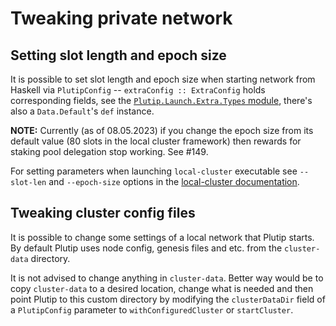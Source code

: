 # Tweaking private network

## Setting slot length and epoch size

It is possible to set slot length and epoch size when starting network from Haskell via `PlutipConfig` -- `extraConfig :: ExtraConfig` holds corresponding fields, see the [`Plutip.Launch.Extra.Types` module](../src/Plutip/Launch/Extra/Types.hs), there's also a `Data.Default`'s `def` instance.

**NOTE:** Currently (as of 08.05.2023) if you change the epoch size from its default value (80 slots in the local cluster framework) then rewards for staking pool delegation stop working. See #149.

For setting parameters when launching `local-cluster` executable see `--slot-len` and `--epoch-size` options in the [local-cluster documentation](../local-cluster/README.md).

## Tweaking cluster config files

It is possible to change some settings of a local network that Plutip starts. By default Plutip uses node config, genesis files and etc. from the `cluster-data` directory.

It is not advised to change anything in `cluster-data`. Better way would be to copy `cluster-data` to a desired location, change what is needed and then point Plutip to this custom directory by modifying the `clusterDataDir` field of a `PlutipConfig` parameter to `withConfiguredCluster` or `startCluster`.
